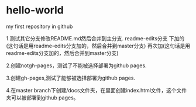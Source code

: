 # hello-world
my first repository in github

1.测试其它分支修改README.md然后合并到主分支.
readme-edits分支 下加的(这句话是用readme-edits分支加的，然后合并到master分支)
再次加(这句话是用readme-edits分支加的，然后合并到master分支)

2.创建notgh-pages，测试了不能被选择部署为github pages.

3.创建gh-pages,测试了能够被选择部署为github pages.

4.在master branch下创建/docs文件夹，在里面创建index.html文件，这个文件夹可以被部署到github pages。

